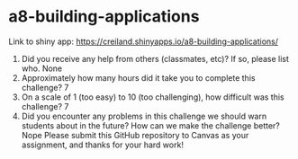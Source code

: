 # a8-building-applications
Link to shiny app: https://creiland.shinyapps.io/a8-building-applications/


1. Did you receive any help from others (classmates, etc)? If so, please list who.
None
2. Approximately how many hours did it take you to complete this challenge?
7
3. On a scale of 1 (too easy) to 10 (too challenging), how difficult was this challenge?
7
4. Did you encounter any problems in this challenge we should warn students about in the future? How can we make the challenge better?
Nope
Please submit this GitHub repository to Canvas as your assignment, and thanks for your hard work!